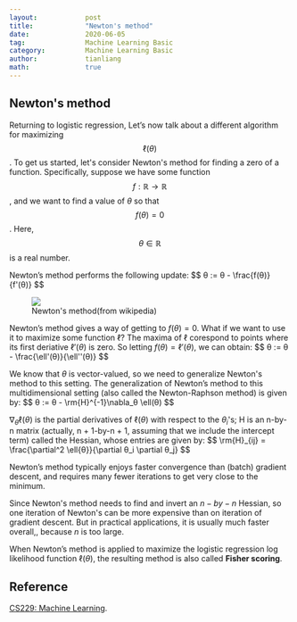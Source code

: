 ```yaml
---
layout:            post
title:             "Newton's method"
date:              2020-06-05
tag:               Machine Learning Basic
category:          Machine Learning Basic
author:            tianliang
math:              true
---
```

## Newton's method
Returning to logistic regression, Let’s now talk about a different algorithm for maximizing $$\ell(θ)$$.
To get us started, let's consider Newton's method for finding a zero of a function. Specifically, suppose we have some function $$f : \mathbb{R} \to \mathbb{R}$$, and we want to find a value of $θ$ so that $$f(θ)=0$$. Here, $$θ \in \mathbb{R}$$ is a real number. 

Newton’s method performs the following update:
\$$
θ := θ - \frac{f(θ)}{f'(θ)}
$$

<figure>
   <img src="{{ "/images/NewtonIteration_Ani.gif" | absolute_url }}" />
   <figcaption>Newton's method(from wikipedia)</figcaption>
</figure>

Newton’s method gives a way of getting to $f(θ) = 0$. What if we want to use it to maximize some function $\ell$? The maxima of $\ell$ corespond to points where its first deriative $\ell'(θ)$ is zero. So letting $f(θ)=\ell'(θ)$, we can obtain:
\$$
θ := θ - \frac{\ell'(θ)}{\ell''(θ)}
$$

We know that $θ$ is vector-valued, so we need to generalize Newton's method to this setting. The generalization of Newton’s method to this multidimensional setting (also called the Newton-Raphson method) is given by:
\$$
θ := θ - \rm{H}^{-1}\nabla_θ \ell(θ)
$$

$\nabla_θ \ell(θ)$ is the partial derivatives of $\ell(θ)$ with respect to the $θ_i$'s; $\mathrm{H}$ is an n-by-n matrix (actually, n + 1-by-n + 1, assuming that we include the intercept term) called the Hessian, whose entries are
given by:
\$$
\rm{H}_{ij} = \frac{\partial^2 \ell{θ}}{\partial θ_i \partial θ_j}
$$

Newton’s method typically enjoys faster convergence than (batch) gradient descent, and requires many fewer iterations to get very close to the minimum. 

Since Newton's method needs to find and invert an $n-by-n$ Hessian, so one iteration of Newton's can be more expensive than on iteration of gradient descent. But in practical applications, it is usually much faster overall,, because $n$ is too large.

When Newton’s method is applied to maximize the logistic regression log likelihood function $\ell(θ)$, the resulting method is also called **Fisher scoring**.

## Reference
[CS229: Machine Learning](http://cs229.stanford.edu/).

